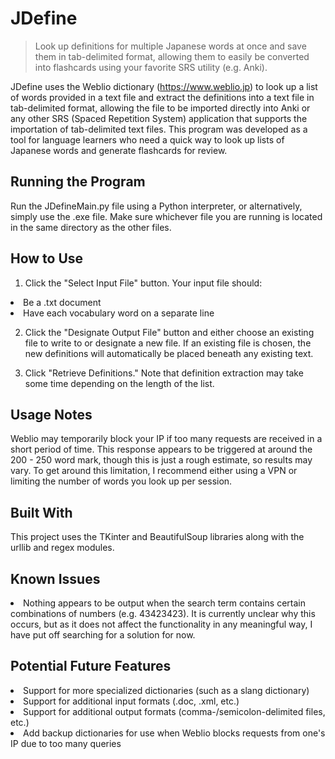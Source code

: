 # JDefine
> Look up definitions for multiple Japanese words at once and save them in tab-delimited format, allowing them to easily be converted into flashcards using your favorite SRS utility (e.g. Anki).

JDefine uses the Weblio dictionary (https://www.weblio.jp) to look up a list of words provided in a text file and extract the definitions into a text file in tab-delimited format, allowing the file to be imported directly into Anki or any other SRS (Spaced Repetition System) application that supports the importation of tab-delimited text files. This program was developed as a tool for language learners who need a quick way to look up lists of Japanese words and generate flashcards for review.

## Running the Program
Run the JDefineMain.py file using a Python interpreter, or alternatively, simply use the .exe file. Make sure whichever file you are running is located in the same directory as the other files.

## How to Use

1) Click the "Select Input File" button. Your input file should:
  <li>Be a .txt document</li>
  <li>Have each vocabulary word on a separate line</li>

2) Click the "Designate Output File" button and either choose an existing file to write to or designate a new file. If an existing file is chosen, the new definitions will automatically be placed beneath any existing text.

3) Click "Retrieve Definitions." Note that definition extraction may take some time depending on the length of the list.

## Usage Notes
Weblio may temporarily block your IP if too many requests are received in a short period of time. This response appears to be triggered at around the 200 - 250 word mark, though this is just a rough estimate, so results may vary. To get around this limitation, I recommend either using a VPN or limiting the number of words you look up per session.

## Built With
This project uses the TKinter and BeautifulSoup libraries along with the urllib and regex modules.

## Known Issues

<li>Nothing appears to be output when the search term contains certain combinations of numbers (e.g. 43423423). It is currently unclear why this occurs, but as it does not affect the functionality in any meaningful way, I have put off searching for a solution for now.</li>

## Potential Future Features

<li>Support for more specialized dictionaries (such as a slang dictionary)</li>
<li>Support for additional input formats (.doc, .xml, etc.)</li>
<li>Support for additional output formats (comma-/semicolon-delimited files, etc.)</li>
<li>Add backup dictionaries for use when Weblio blocks requests from one's IP due to too many queries</li>
